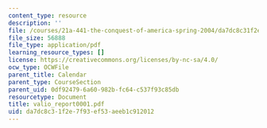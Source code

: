 ```yaml
---
content_type: resource
description: ''
file: /courses/21a-441-the-conquest-of-america-spring-2004/da7dc8c31f2e7f93ef53aeeb1c912012_valio_report0001.pdf
file_size: 56888
file_type: application/pdf
learning_resource_types: []
license: https://creativecommons.org/licenses/by-nc-sa/4.0/
ocw_type: OCWFile
parent_title: Calendar
parent_type: CourseSection
parent_uid: 0df92479-6a60-982b-fc64-c537f93c85db
resourcetype: Document
title: valio_report0001.pdf
uid: da7dc8c3-1f2e-7f93-ef53-aeeb1c912012
---
```

